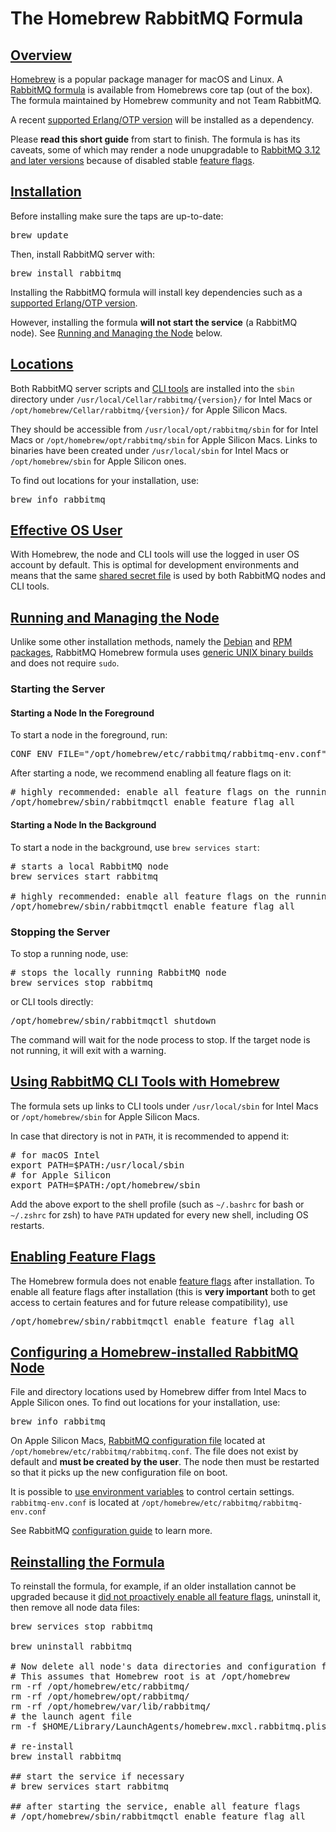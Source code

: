 <!--
Copyright (c) 2005-2024 Broadcom. All Rights Reserved. The term "Broadcom" refers to Broadcom Inc. and/or its subsidiaries.

All rights reserved. This program and the accompanying materials
are made available under the terms of the under the Apache License,
Version 2.0 (the "License”); you may not use this file except in compliance
with the License. You may obtain a copy of the License at

https://www.apache.org/licenses/LICENSE-2.0

Unless required by applicable law or agreed to in writing, software
distributed under the License is distributed on an "AS IS" BASIS,
WITHOUT WARRANTIES OR CONDITIONS OF ANY KIND, either express or implied.
See the License for the specific language governing permissions and
limitations under the License.
-->

# The Homebrew RabbitMQ Formula

## <a id="overview" class="anchor" href="#overview">Overview</a>

[Homebrew](https://brew.sh/) is a popular package manager for macOS and Linux.
A [RabbitMQ formula](https://github.com/Homebrew/homebrew-core/blob/master/Formula/r/rabbitmq.rb) is available from
Homebrews core tap (out of the box). The formula maintained by Homebrew community and not Team RabbitMQ.

A recent [supported Erlang/OTP version](./which-erlang.html) will be installed as a dependency.

Please **read this short guide** from start to finish. The formula is has its caveats,
some of which may render a node unupgradable to [RabbitMQ 3.12 and later versions](/upgrade.html)
because of disabled stable [feature flags](/feature-flags.html).


## <a id="installation" class="anchor" href="#installation">Installation</a>

Before installing make sure the taps are up-to-date:

<pre class="lang-bash">
brew update
</pre>

Then, install RabbitMQ server with:

<pre class="lang-bash">
brew install rabbitmq
</pre>

Installing the RabbitMQ formula will install key dependencies such as a [supported Erlang/OTP version](./which-erlang.html).

However, installing the formula **will not start the service** (a RabbitMQ node). See [Running and Managing the Node](#managing-node)
below.


## <a id="locations" class="anchor" href="#locations">Locations</a>

Both RabbitMQ server scripts and [CLI tools](./cli.html) are installed into the `sbin` directory under `/usr/local/Cellar/rabbitmq/{version}/`
for Intel Macs or `/opt/homebrew/Cellar/rabbitmq/{version}/` for Apple Silicon Macs.

They should be accessible from `/usr/local/opt/rabbitmq/sbin` for for Intel Macs or `/opt/homebrew/opt/rabbitmq/sbin` for Apple Silicon Macs.
Links to binaries have been created under `/usr/local/sbin` for Intel Macs or `/opt/homebrew/sbin` for Apple Silicon ones.

To find out locations for your installation, use:

<pre class="lang-bash">
brew info rabbitmq
</pre>


## <a id="user" class="anchor" href="#user">Effective OS User</a>

With Homebrew, the node and CLI tools will use the logged in user OS account by default. This is optimal
for development environments and means that the same [shared secret file](/cli.html#authentication) is used by
both RabbitMQ nodes and CLI tools.


## <a id="managing-node" class="anchor" href="#managing-node">Running and Managing the Node</a>

Unlike some other installation methods, namely the [Debian](./install-debian.html) and [RPM packages](./install-rpm.html), RabbitMQ
Homebrew formula uses [generic UNIX binary builds](./install-generic-unix.html) and does not require `sudo`.

### Starting the Server

#### Starting a Node In the Foreground

To start a node in the foreground, run:

<pre class="lang-bash">
CONF_ENV_FILE="/opt/homebrew/etc/rabbitmq/rabbitmq-env.conf" /opt/homebrew/opt/rabbitmq/sbin/rabbitmq-server
</pre>

After starting a node, we recommend enabling all feature flags on it:

<pre class="lang-bash">
# highly recommended: enable all feature flags on the running node
/opt/homebrew/sbin/rabbitmqctl enable_feature_flag all
</pre>

#### Starting a Node In the Background

To start a node in the background, use `brew services start`:

<pre class="lang-bash">
# starts a local RabbitMQ node
brew services start rabbitmq

# highly recommended: enable all feature flags on the running node
/opt/homebrew/sbin/rabbitmqctl enable_feature_flag all
</pre>

### Stopping the Server

To stop a running node, use:

<pre class="lang-bash">
# stops the locally running RabbitMQ node
brew services stop rabbitmq
</pre>

or CLI tools directly:

<pre class="lang-bash">
/opt/homebrew/sbin/rabbitmqctl shutdown
</pre>

The command will wait for the node process to stop. If the target node is not running,
it will exit with a warning.


## <a id="cli" class="anchor" href="#cli">Using RabbitMQ CLI Tools with Homebrew</a>

The formula sets up links to CLI tools under `/usr/local/sbin` for Intel Macs or `/opt/homebrew/sbin` for Apple Silicon Macs.

In case that directory is not in `PATH`, it is recommended to append it:

<pre class="lang-bash">
# for macOS Intel
export PATH=$PATH:/usr/local/sbin
# for Apple Silicon
export PATH=$PATH:/opt/homebrew/sbin
</pre>

Add the above export to the shell profile (such as `~/.bashrc` for bash or `~/.zshrc` for zsh)
to have `PATH` updated for every new shell, including OS restarts.


## <a id="feature-flags" class="anchor" href="#feature-flags">Enabling Feature Flags</a>

The Homebrew formula does not enable [feature flags](/feature-flags.html) after installation. To enable
all feature flags after installation (this is **very important** both to get access to certain features and for future release compatibility),
use

<pre class="lang-bash">
/opt/homebrew/sbin/rabbitmqctl enable_feature_flag all
</pre>


## <a id="configure" class="anchor" href="#configure">Configuring a Homebrew-installed RabbitMQ Node</a>

File and directory locations used by Homebrew differ from Intel Macs to Apple Silicon ones.
To find out locations for your installation, use:

<pre class="lang-bash">
brew info rabbitmq
</pre>

On Apple Silicon Macs, [RabbitMQ configuration file](configure.html#configuration-files) located at `/opt/homebrew/etc/rabbitmq/rabbitmq.conf`.
The file does not exist by default and **must be created by the user**. The node then
must be restarted so that it picks up the new configuration file on boot.

It is possible to [use environment variables](configure.html#customise-general-unix-environment) to control certain settings.
`rabbitmq-env.conf` is located at `/opt/homebrew/etc/rabbitmq/rabbitmq-env.conf`

See RabbitMQ [configuration guide](configure.html) to learn more.


## <a id="reinstall" class="anchor" href="#reinstall">Reinstalling the Formula</a>

To reinstall the formula, for example, if an older installation
cannot be upgraded because it [did not proactively enable all feature flags](/upgrade.html),
uninstall it, then remove all node data files:

<pre class="lang-bash">
brew services stop rabbitmq

brew uninstall rabbitmq

# Now delete all node's data directories and configuration files.
# This assumes that Homebrew root is at /opt/homebrew
rm -rf /opt/homebrew/etc/rabbitmq/
rm -rf /opt/homebrew/opt/rabbitmq/
rm -rf /opt/homebrew/var/lib/rabbitmq/
# the launch agent file
rm -f $HOME/Library/LaunchAgents/homebrew.mxcl.rabbitmq.plist

# re-install
brew install rabbitmq

## start the service if necessary
# brew services start rabbitmq

## after starting the service, enable all feature flags
# /opt/homebrew/sbin/rabbitmqctl enable_feature_flag all
</pre>
